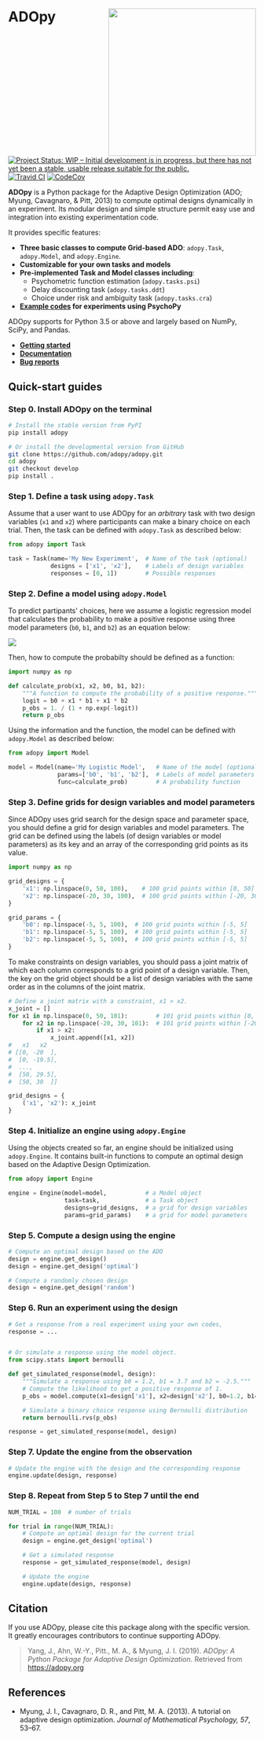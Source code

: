# ADOpy <img src="https://adopy.github.io/logo/adopy-logo.svg" align="right" width="300px">

[![Project Status: WIP – Initial development is in progress, but there has not yet been a stable, usable release suitable for the public.](https://www.repostatus.org/badges/latest/wip.svg)](https://www.repostatus.org/#wip)
[![Travid CI](https://travis-ci.com/adopy/adopy.svg?token=gbyEQoyAYgexeSRwBwj6&branch=master)](https://travis-ci.com/adopy/adopy)
[![CodeCov](https://codecov.io/gh/adopy/adopy/branch/master/graph/badge.svg?token=jFnJgnVV1k)](https://codecov.io/gh/adopy/adopy)

**ADOpy** is a Python package for the Adaptive Design Optimization (ADO; Myung, Cavagnaro, & Pitt, 2013) to compute optimal designs dynamically in an experiment.
Its modular design and simple structure permit easy use and integration into existing experimentation code.

It provides specific features:

- **Three basic classes to compute Grid-based ADO**: `adopy.Task`, `adopy.Model`, and `adopy.Engine`.
- **Customizable for your own tasks and models**
- **Pre-implemented Task and Model classes including**:
  - Psychometric function estimation (`adopy.tasks.psi`)
  - Delay discounting task (`adopy.tasks.ddt`)
  - Choice under risk and ambiguity task (`adopy.tasks.cra`)
- **[Example codes][example-code] for experiments using PsychoPy**

[example-code]: https://github.com/adopy/adopy/tree/master/examples

ADOpy supports for Python 3.5 or above and largely based on NumPy, SciPy, and Pandas.

- [**Getting started**](https://adopy.org/getting-started.html)
- [**Documentation**](https://adopy.org)
- [**Bug reports**](https://github.com/adopy/adopy/issues)

## Quick-start guides

### Step 0. Install ADOpy on the terminal

```bash
# Install the stable version from PyPI
pip install adopy

# Or install the developmental version from GitHub
git clone https://github.com/adopy/adopy.git
cd adopy
git checkout develop
pip install .
```

### Step 1. Define a task using `adopy.Task`

Assume that a user want to use ADOpy for an *arbitrary* task with two design
variables (`x1` and `x2`) where participants can make a binary choice on each
trial. Then, the task can be defined with `adopy.Task` as described below:

```python
from adopy import Task

task = Task(name='My New Experiment',  # Name of the task (optional)
            designs = ['x1', 'x2'],    # Labels of design variables
            responses = [0, 1])        # Possible responses
```

### Step 2. Define a model using `adopy.Model`

To predict partipants' choices, here we assume a logistic regression model
that calculates the probability to make a positive response using three model
parameters (`b0`, `b1`, and `b2`) as an equation below:

<img src="https://user-images.githubusercontent.com/11037140/59533069-5f7b7880-8f25-11e9-8440-4d31fb6ac260.png" align="center">

Then, how to compute the probabilty should be defined as a function:

```python
import numpy as np

def calculate_prob(x1, x2, b0, b1, b2):
    """A function to compute the probability of a positive response."""
    logit = b0 + x1 * b1 + x1 * b2
    p_obs = 1. / (1 + np.exp(-logit))
    return p_obs
```

Using the information and the function, the model can be defined with
`adopy.Model` as described below:

```python
from adopy import Model

model = Model(name='My Logistic Model',   # Name of the model (optional)
              params=['b0', 'b1', 'b2'],  # Labels of model parameters
              func=calculate_prob)        # A probability function
```

### Step 3. Define grids for design variables and model parameters

Since ADOpy uses grid search for the design space and parameter space,
you should define a grid for design variables and model parameters.
The grid can be defined using the labels (of design variables or model
parameters) as its key and an array of the corresponding grid points
as its value.

```python
import numpy as np

grid_designs = {
    'x1': np.linspace(0, 50, 100),    # 100 grid points within [0, 50]
    'x2': np.linspace(-20, 30, 100),  # 100 grid points within [-20, 30]
}

grid_params = {
    'b0': np.linspace(-5, 5, 100),  # 100 grid points within [-5, 5]
    'b1': np.linspace(-5, 5, 100),  # 100 grid points within [-5, 5]
    'b2': np.linspace(-5, 5, 100),  # 100 grid points within [-5, 5]
}
```

To make constraints on design variables, you should pass a joint matrix
of which each column corresponds to a grid point of a design variable.
Then, the key on the grid object should be a list of design variables
with the same order as in the columns of the joint matrix.

```python
# Define a joint matrix with a constraint, x1 > x2.
x_joint = []
for x1 in np.linspace(0, 50, 101):        # 101 grid points within [0, 50]
    for x2 in np.linspace(-20, 30, 101):  # 101 grid points within [-20, 30]
        if x1 > x2:
            x_joint.append([x1, x2])
#   x1   x2
# [[0, -20  ],
#  [0, -19.5],
#  ...,
#  [50, 29.5],
#  [50, 30  ]]

grid_designs = {
    ('x1', 'x2'): x_joint
}
```

### Step 4. Initialize an engine using `adopy.Engine`

Using the objects created so far, an engine should be initialized using
`adopy.Engine`. It contains built-in functions to compute an optimal design
based on the Adaptive Design Optimization.

```python
from adopy import Engine

engine = Engine(model=model,           # a Model object
                task=task,             # a Task object
                designs=grid_designs,  # a grid for design variables
                params=grid_params)    # a grid for model parameters
```

### Step 5. Compute a design using the engine

```python
# Compute an optimal design based on the ADO
design = engine.get_design()
design = engine.get_design('optimal')

# Compute a randomly chosen design
design = engine.get_design('random')
```

### Step 6. Run an experiment using the design

```python
# Get a response from a real experiment using your own codes,
response = ...


# Or simulate a response using the model object.
from scipy.stats import bernoulli

def get_simulated_response(model, design):
    """Simulate a response using b0 = 1.2, b1 = 3.7 and b2 = -2.5."""
    # Compute the likelihood to get a positive response of 1.
    p_obs = model.compute(x1=design['x1'], x2=design['x2'], b0=1.2, b1=3.7, b2=-2.5)

    # Simulate a binary choice response using Bernoulli distribution
    return bernoulli.rvs(p_obs)

response = get_simulated_response(model, design)
```

### Step 7. Update the engine from the observation

```python
# Update the engine with the design and the corresponding response
engine.update(design, response)
```

### Step 8. Repeat from Step 5 to Step 7 until the end

```python
NUM_TRIAL = 100  # number of trials

for trial in range(NUM_TRIAL):
    # Compute an optimal design for the current trial
    design = engine.get_design('optimal')

    # Get a simulated response
    response = get_simulated_response(model, design)

    # Update the engine
    engine.update(design, response)
```

## Citation

If you use ADOpy, please cite this package along with the specific version.
It greatly encourages contributors to continue supporting ADOpy.

> Yang, J., Ahn, W.-Y., Pitt., M. A., & Myung, J. I. (2019).
> *ADOpy: A Python Package for Adaptive Design Optimization*.
> Retrieved from https://adopy.org

## References

- Myung, J. I., Cavagnaro, D. R., and Pitt, M. A. (2013).
  A tutorial on adaptive design optimization.
  *Journal of Mathematical Psychology, 57*, 53–67.
